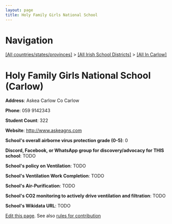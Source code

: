 ```yaml
---
layout: page
title: Holy Family Girls National School
---
```

# Navigation

[[All countries/states/provinces]](../../..) > [[All Irish School Districts]](../..) > [[All In Carlow]](..)

# Holy Family Girls National School (Carlow)

**Address**: Askea Carlow Co Carlow

**Phone**: 059 9142343

**Student Count**: 322

**Website**: <http://www.askeagns.com>

**School's overall airborne virus protection grade (0-5)**: 0

**Discord, Facebook, or WhatsApp group for discovery/advocacy for THIS school**: TODO

**School's policy on Ventilation**: TODO

**School's Ventilation Work Completion**: TODO

**School's Air-Purification**: TODO

**School's CO2 monitoring to actively drive ventilation and filtration**: TODO

**School's Wikidata URL**: TODO


[Edit this page](https://github.com/ventilate-schools/Ireland/edit/main/./Carlow/Holy_Family_Girls_National_School.md). See also [rules for contribution](../../../contribution-rules/)